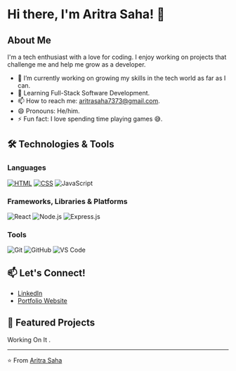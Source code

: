 # Hi there, I'm Aritra Saha! 👋

## About Me
I'm a tech enthusiast with a love for coding. I enjoy working on projects that challenge me and help me grow as a developer.

- 🔭 I’m currently working on growing my skills in the tech world as far as I can.
- 🌱 Learning Full-Stack Software Development.
- 📫 How to reach me: aritrasaha7373@gmail.com.
- 😄 Pronouns: He/him.
- ⚡ Fun fact: I love spending time playing games 😅.

## 🛠️ Technologies & Tools

### Languages
[![HTML](https://img.shields.io/badge/HTML-%23E34F26.svg?logo=html5&logoColor=white)](#)
[![CSS](https://img.shields.io/badge/CSS-1572B6?logo=css3&logoColor=fff)](#)
![JavaScript](https://img.shields.io/badge/-JavaScript-F7DF1E?style=flat&logo=javascript&logoColor=black)

### Frameworks, Libraries & Platforms
![React](https://img.shields.io/badge/-React-61DAFB?style=flat&logo=react&logoColor=black)
![Node.js](https://img.shields.io/badge/Node.js-339933?style=flat&logo=node.js&logoColor=white)
![Express.js](https://img.shields.io/badge/Express.js-000000?style=flat&logo=express&logoColor=white)

### Tools
![Git](https://img.shields.io/badge/-Git-F05032?style=flat&logo=git&logoColor=white)
![GitHub](https://img.shields.io/badge/-GitHub-181717?style=flat&logo=github&logoColor=white)
![VS Code](https://img.shields.io/badge/-VS%20Code-007ACC?style=flat&logo=visual-studio-code&logoColor=white)

## 📫 Let's Connect!

- [LinkedIn](https://www.linkedin.com/in/aritra-saha-rainx/)
- [Portfolio Website](https://aritraxrain.netlify.app/)

## 🌟 Featured Projects

Working On It .

---

⭐️ From [Aritra Saha](https://github.com/Rain-09x16)
